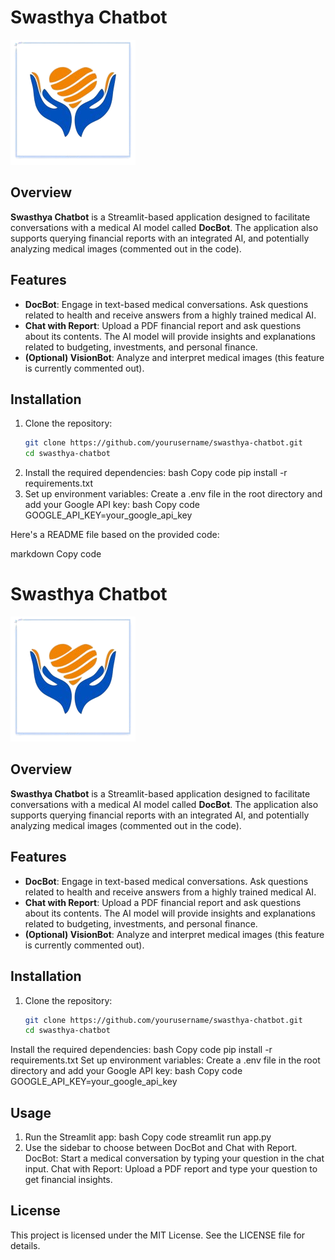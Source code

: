# Swasthya Chatbot
![Swasthya Logo](logo.png)

## Overview
**Swasthya Chatbot** is a Streamlit-based application designed to facilitate conversations with a medical AI model called **DocBot**. The application also supports querying financial reports with an integrated AI, and potentially analyzing medical images (commented out in the code).

## Features
- **DocBot**: Engage in text-based medical conversations. Ask questions related to health and receive answers from a highly trained medical AI.
- **Chat with Report**: Upload a PDF financial report and ask questions about its contents. The AI model will provide insights and explanations related to budgeting, investments, and personal finance.
- **(Optional) VisionBot**: Analyze and interpret medical images (this feature is currently commented out).

## Installation
1. Clone the repository:
   ```bash
   git clone https://github.com/yourusername/swasthya-chatbot.git
   cd swasthya-chatbot
2. Install the required dependencies:
  bash
  Copy code
  pip install -r requirements.txt
3. Set up environment variables:
  Create a .env file in the root directory and add your Google API key:
  bash
  Copy code
  GOOGLE_API_KEY=your_google_api_key


Here's a README file based on the provided code:

markdown
Copy code
# Swasthya Chatbot

![Swasthya Logo](logo.png)

## Overview
**Swasthya Chatbot** is a Streamlit-based application designed to facilitate conversations with a medical AI model called **DocBot**. The application also supports querying financial reports with an integrated AI, and potentially analyzing medical images (commented out in the code).

## Features
- **DocBot**: Engage in text-based medical conversations. Ask questions related to health and receive answers from a highly trained medical AI.
- **Chat with Report**: Upload a PDF financial report and ask questions about its contents. The AI model will provide insights and explanations related to budgeting, investments, and personal finance.
- **(Optional) VisionBot**: Analyze and interpret medical images (this feature is currently commented out).

## Installation
1. Clone the repository:
   ```bash
   git clone https://github.com/yourusername/swasthya-chatbot.git
   cd swasthya-chatbot
Install the required dependencies:
bash
Copy code
pip install -r requirements.txt
Set up environment variables:
Create a .env file in the root directory and add your Google API key:
bash
Copy code
GOOGLE_API_KEY=your_google_api_key

## Usage
1. Run the Streamlit app:
  bash
  Copy code
  streamlit run app.py
2. Use the sidebar to choose between DocBot and Chat with Report.
  DocBot: Start a medical conversation by typing your question in the chat input.
  Chat with Report: Upload a PDF report and type your question to get financial insights.

## License
This project is licensed under the MIT License. See the LICENSE file for details.
